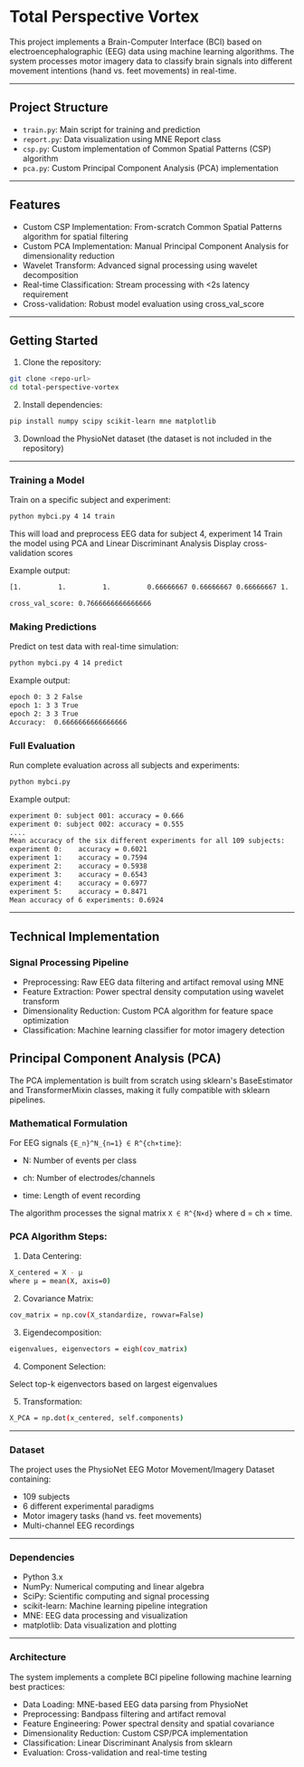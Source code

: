 # Total Perspective Vortex
This project implements a Brain-Computer Interface (BCI) based on electroencephalographic (EEG) data using machine learning algorithms. The system processes motor imagery data to classify brain signals into different movement intentions (hand vs. feet movements) in real-time.

---

## Project Structure

- `train.py`: Main script for training and prediction
- `report.py`: Data visualization using MNE Report class
- `csp.py`: Custom implementation of Common Spatial Patterns (CSP) algorithm
- `pca.py`: Custom Principal Component Analysis (PCA) implementation

---

## Features

- Custom CSP Implementation: From-scratch Common Spatial Patterns algorithm for spatial filtering
- Custom PCA Implementation: Manual Principal Component Analysis for dimensionality reduction
- Wavelet Transform: Advanced signal processing using wavelet decomposition
- Real-time Classification: Stream processing with <2s latency requirement
- Cross-validation: Robust model evaluation using cross_val_score

---

## Getting Started

1. Clone the repository:

```bash
git clone <repo-url>
cd total-perspective-vortex
```

2. Install dependencies:

```bash
pip install numpy scipy scikit-learn mne matplotlib
```

3. Download the PhysioNet dataset (the dataset is not included in the repository)

---

### Training a Model

Train on a specific subject and experiment:
```bash
python mybci.py 4 14 train
```
This will load and preprocess EEG data for subject 4, experiment 14
Train the model using PCA and Linear Discriminant Analysis
Display cross-validation scores

Example output:
```bash
[1.         1.         1.         0.66666667 0.66666667 0.66666667 1.         0.66666667 0.33333333 0.66666667]

cross_val_score: 0.7666666666666666
```

### Making Predictions
Predict on test data with real-time simulation:
```bash
python mybci.py 4 14 predict
```

Example output:
```bash
epoch 0: 3 2 False
epoch 1: 3 3 True
epoch 2: 3 3 True
Accuracy:  0.6666666666666666
```

### Full Evaluation
Run complete evaluation across all subjects and experiments:
```bash
python mybci.py
```
Example output:
```bash
experiment 0: subject 001: accuracy = 0.666
experiment 0: subject 002: accuracy = 0.555
....
Mean accuracy of the six different experiments for all 109 subjects:
experiment 0:    accuracy = 0.6021
experiment 1:    accuracy = 0.7594
experiment 2:    accuracy = 0.5938
experiment 3:    accuracy = 0.6543
experiment 4:    accuracy = 0.6977
experiment 5:    accuracy = 0.8471
Mean accuracy of 6 experiments: 0.6924
```

---

## Technical Implementation
### Signal Processing Pipeline

- Preprocessing: Raw EEG data filtering and artifact removal using MNE
- Feature Extraction: Power spectral density computation using wavelet transform
- Dimensionality Reduction: Custom PCA algorithm for feature space optimization
- Classification: Machine learning classifier for motor imagery detection

## Principal Component Analysis (PCA)
The PCA implementation is built from scratch using sklearn's BaseEstimator and TransformerMixin classes, making it fully compatible with sklearn pipelines.

### Mathematical Formulation
For EEG signals `{E_n}^N_{n=1} ∈ R^{ch×time}`:

- N: Number of events per class

- ch: Number of electrodes/channels

- time: Length of event recording

The algorithm processes the signal matrix `X ∈ R^{N×d}` where d = ch × time.

### PCA Algorithm Steps:

1. Data Centering:
```bash
X_centered = X - μ
where μ = mean(X, axis=0)
```

2. Covariance Matrix:
```bash
cov_matrix = np.cov(X_standardize, rowvar=False)
```

3. Eigendecomposition:
```bash
eigenvalues, eigenvectors = eigh(cov_matrix)
```

4. Component Selection:

Select top-k eigenvectors based on largest eigenvalues

5. Transformation:
```bash
X_PCA = np.dot(x_centered, self.components)
```

---

### Dataset
The project uses the PhysioNet EEG Motor Movement/Imagery Dataset containing:

- 109 subjects
- 6 different experimental paradigms
- Motor imagery tasks (hand vs. feet movements)
- Multi-channel EEG recordings

---

### Dependencies

- Python 3.x
- NumPy: Numerical computing and linear algebra
- SciPy: Scientific computing and signal processing
- scikit-learn: Machine learning pipeline integration
- MNE: EEG data processing and visualization
- matplotlib: Data visualization and plotting

---

### Architecture
The system implements a complete BCI pipeline following machine learning best practices:

- Data Loading: MNE-based EEG data parsing from PhysioNet
- Preprocessing: Bandpass filtering and artifact removal
- Feature Engineering: Power spectral density and spatial covariance
- Dimensionality Reduction: Custom CSP/PCA implementation
- Classification: Linear Discriminant Analysis from sklearn
- Evaluation: Cross-validation and real-time testing
